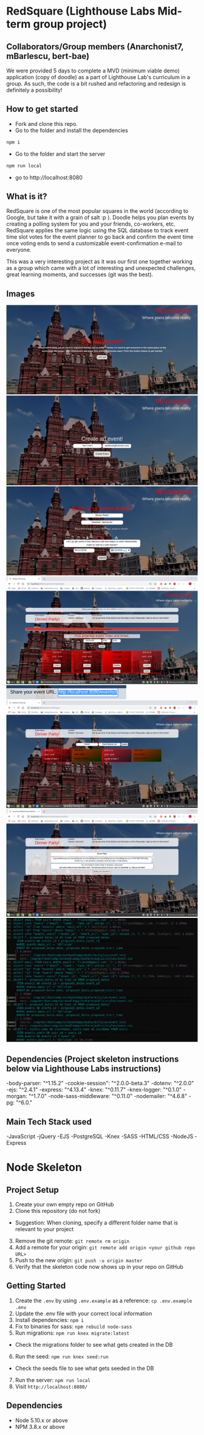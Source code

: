 # RedSquare (Lighthouse Labs Mid-term group project)

## Collaborators/Group members (Anarchonist7, mBarlescu, bert-bae)

We were provided 5 days to complete a MVD (minimum viable demo) application (copy of doodle) as a part of Lighthouse Lab's curriculum in a group. As such, the code is a bit rushed and refactoring and redesign is definitely a possibility!

## How to get started

- Fork and clone this repo.
- Go to the folder and install the dependencies

```js
npm i
```

- Go to the folder and start the server

```js
npm run local
```

- go to http://localhost:8080

## What is it?

RedSquare is one of the most popular squares in the world (according to Google, but take it with a grain of salt :p ). Doodle helps you plan events by creating a polling system for you and your friends, co-workers, etc. RedSquare applies the same logic using the SQL database to track event time slot votes for the event planner to go back and confirm the event time once voting ends to send a customizable event-confirmation e-mail to everyone.

This was a very interesting project as it was our first one together working as a group which came with a lot of interesting and unexpected challenges, great learning moments, and successes (git was the best).

## Images

!["Main page"](https://github.com/bert-bae/outdoodle/blob/master/public/img/img1.png)
!["Enter event creator Info"](https://github.com/bert-bae/outdoodle/blob/master/public/img/img2.png?raw=true)
!["Enter event details"](https://github.com/bert-bae/outdoodle/blob/master/public/img/img3.png?raw=true)
!["Create time slots"](https://github.com/bert-bae/outdoodle/blob/master/public/img/img4.png?raw=true)
!["Share URL to friends to vote"](https://github.com/bert-bae/outdoodle/blob/master/public/img/url.png?raw=true)
!["Enter votes"](https://github.com/bert-bae/outdoodle/blob/master/public/img/img5.png?raw=true)
!["Confirm event"](https://github.com/bert-bae/outdoodle/blob/master/public/img/img7.png?raw=true)
!["SQL Database at work"](https://github.com/bert-bae/outdoodle/blob/master/public/img/img8.png?raw=true)

## Dependencies (Project skeleton instructions below via Lighthouse Labs instructions)
  -body-parser: "^1.15.2"
  -cookie-session": "^2.0.0-beta.3"
  -dotenv: "^2.0.0"
  -ejs: "^2.4.1"
  -express: "^4.13.4"
  -knex: "^0.11.7"
  -knex-logger: "^0.1.0"
  -morgan: "^1.7.0"
  -node-sass-middleware: "^0.11.0"
  -nodemailer: "^4.6.8"
  -pg: "^6.0."

## Main Tech Stack used
  -JavaScript
  -jQuery
  -EJS
  -PostgreSQL
  -Knex
  -SASS
  -HTML/CSS
  -NodeJS
  -Express

# Node Skeleton

## Project Setup

1. Create your own empty repo on GitHub
2. Clone this repository (do not fork)
  - Suggestion: When cloning, specify a different folder name that is relevant to your project
3. Remove the git remote: `git remote rm origin`
4. Add a remote for your origin: `git remote add origin <your github repo URL>`
5. Push to the new origin: `git push -u origin master`
6. Verify that the skeleton code now shows up in your repo on GitHub

## Getting Started

1. Create the `.env` by using `.env.example` as a reference: `cp .env.example .env`
2. Update the .env file with your correct local information
3. Install dependencies: `npm i`
4. Fix to binaries for sass: `npm rebuild node-sass`
5. Run migrations: `npm run knex migrate:latest`
  - Check the migrations folder to see what gets created in the DB
6. Run the seed: `npm run knex seed:run`
  - Check the seeds file to see what gets seeded in the DB
7. Run the server: `npm run local`
8. Visit `http://localhost:8080/`

## Dependencies

- Node 5.10.x or above
- NPM 3.8.x or above
